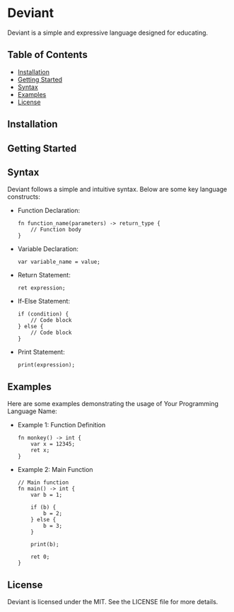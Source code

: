 # Deviant

Deviant is a simple and expressive language designed for educating.

## Table of Contents
- [Installation](#installation)
- [Getting Started](#getting-started)
- [Syntax](#syntax)
- [Examples](#examples)
- [License](#license)

## Installation


## Getting Started


## Syntax
Deviant follows a simple and intuitive syntax. Below are some key language constructs:

- Function Declaration:
    ```deviant
    fn function_name(parameters) -> return_type {
        // Function body
    }
    ```
- Variable Declaration:
    ```deviant
    var variable_name = value;
    ```
- Return Statement:
    ```deviant
   ret expression;
    ```

- If-Else Statement:
    ```deviant
    if (condition) {
        // Code block
    } else {
        // Code block
    }
    ```

- Print Statement:
    ```deviant
    print(expression);
    ```

## Examples
Here are some examples demonstrating the usage of Your Programming Language Name:

- Example 1: Function Definition
    ```deviant
    fn monkey() -> int {
        var x = 12345;
        ret x;
    }
    ```

- Example 2: Main Function
    ```deviant
    // Main function
    fn main() -> int {
        var b = 1;

        if (b) {
            b = 2;
        } else {
            b = 3;
        }

        print(b);

        ret 0;
    }
    ```

## License
Deviant is licensed under the MIT. See the LICENSE file for more details.
